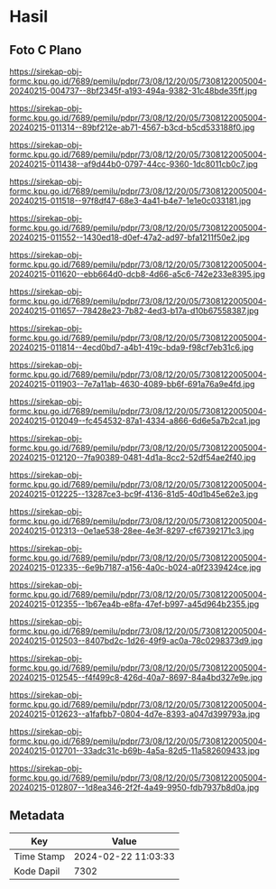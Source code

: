# Hasil

## Foto C Plano

https://sirekap-obj-formc.kpu.go.id/7689/pemilu/pdpr/73/08/12/20/05/7308122005004-20240215-004737--8bf2345f-a193-494a-9382-31c48bde35ff.jpg

https://sirekap-obj-formc.kpu.go.id/7689/pemilu/pdpr/73/08/12/20/05/7308122005004-20240215-011314--89bf212e-ab71-4567-b3cd-b5cd533188f0.jpg

https://sirekap-obj-formc.kpu.go.id/7689/pemilu/pdpr/73/08/12/20/05/7308122005004-20240215-011438--af9d44b0-0797-44cc-9360-1dc8011cb0c7.jpg

https://sirekap-obj-formc.kpu.go.id/7689/pemilu/pdpr/73/08/12/20/05/7308122005004-20240215-011518--97f8df47-68e3-4a41-b4e7-1e1e0c033181.jpg

https://sirekap-obj-formc.kpu.go.id/7689/pemilu/pdpr/73/08/12/20/05/7308122005004-20240215-011552--1430ed18-d0ef-47a2-ad97-bfa1211f50e2.jpg

https://sirekap-obj-formc.kpu.go.id/7689/pemilu/pdpr/73/08/12/20/05/7308122005004-20240215-011620--ebb664d0-dcb8-4d66-a5c6-742e233e8395.jpg

https://sirekap-obj-formc.kpu.go.id/7689/pemilu/pdpr/73/08/12/20/05/7308122005004-20240215-011657--78428e23-7b82-4ed3-b17a-d10b67558387.jpg

https://sirekap-obj-formc.kpu.go.id/7689/pemilu/pdpr/73/08/12/20/05/7308122005004-20240215-011814--4ecd0bd7-a4b1-419c-bda9-f98cf7eb31c6.jpg

https://sirekap-obj-formc.kpu.go.id/7689/pemilu/pdpr/73/08/12/20/05/7308122005004-20240215-011903--7e7a11ab-4630-4089-bb6f-691a76a9e4fd.jpg

https://sirekap-obj-formc.kpu.go.id/7689/pemilu/pdpr/73/08/12/20/05/7308122005004-20240215-012049--fc454532-87a1-4334-a866-6d6e5a7b2ca1.jpg

https://sirekap-obj-formc.kpu.go.id/7689/pemilu/pdpr/73/08/12/20/05/7308122005004-20240215-012120--7fa90389-0481-4d1a-8cc2-52df54ae2f40.jpg

https://sirekap-obj-formc.kpu.go.id/7689/pemilu/pdpr/73/08/12/20/05/7308122005004-20240215-012225--13287ce3-bc9f-4136-81d5-40d1b45e62e3.jpg

https://sirekap-obj-formc.kpu.go.id/7689/pemilu/pdpr/73/08/12/20/05/7308122005004-20240215-012313--0e1ae538-28ee-4e3f-8297-cf67392171c3.jpg

https://sirekap-obj-formc.kpu.go.id/7689/pemilu/pdpr/73/08/12/20/05/7308122005004-20240215-012335--6e9b7187-a156-4a0c-b024-a0f2339424ce.jpg

https://sirekap-obj-formc.kpu.go.id/7689/pemilu/pdpr/73/08/12/20/05/7308122005004-20240215-012355--1b67ea4b-e8fa-47ef-b997-a45d964b2355.jpg

https://sirekap-obj-formc.kpu.go.id/7689/pemilu/pdpr/73/08/12/20/05/7308122005004-20240215-012503--8407bd2c-1d26-49f9-ac0a-78c0298373d9.jpg

https://sirekap-obj-formc.kpu.go.id/7689/pemilu/pdpr/73/08/12/20/05/7308122005004-20240215-012545--f4f499c8-426d-40a7-8697-84a4bd327e9e.jpg

https://sirekap-obj-formc.kpu.go.id/7689/pemilu/pdpr/73/08/12/20/05/7308122005004-20240215-012623--a1fafbb7-0804-4d7e-8393-a047d399793a.jpg

https://sirekap-obj-formc.kpu.go.id/7689/pemilu/pdpr/73/08/12/20/05/7308122005004-20240215-012701--33adc31c-b69b-4a5a-82d5-11a582609433.jpg

https://sirekap-obj-formc.kpu.go.id/7689/pemilu/pdpr/73/08/12/20/05/7308122005004-20240215-012807--1d8ea346-2f2f-4a49-9950-fdb7937b8d0a.jpg


## Metadata

| Key        | Value               |
| ---------- | ------------------- |
| Time Stamp | 2024-02-22 11:03:33 |
| Kode Dapil | 7302                |



